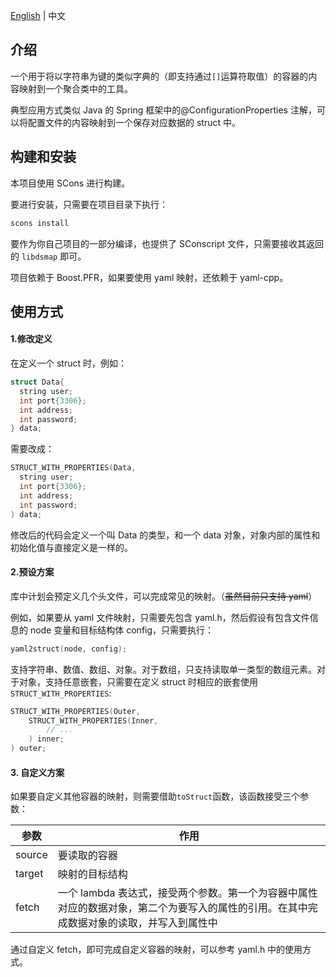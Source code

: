 [English](README.md) | 中文

## 介绍

一个用于将以字符串为键的类似字典的（即支持通过`[]`运算符取值）的容器的内容映射到一个聚合类中的工具。

典型应用方式类似 Java 的 Spring 框架中的@ConfigurationProperties 注解，可以将配置文件的内容映射到一个保存对应数据的 struct 中。

## 构建和安装

本项目使用 SCons 进行构建。

要进行安装，只需要在项目目录下执行：

```bash
scons install
```

要作为你自己项目的一部分编译，也提供了 SConscript 文件，只需要接收其返回的 `libdsmap` 即可。

项目依赖于 Boost.PFR，如果要使用 yaml 映射，还依赖于 yaml-cpp。

## 使用方式

#### 1.修改定义

在定义一个 struct 时，例如：

```cpp
struct Data{
  string user;
  int port{3306};
  int address;
  int password;
} data;
```

需要改成：

```cpp
STRUCT_WITH_PROPERTIES(Data,
  string user;
  int port{3306};
  int address;
  int password;
) data;
```

修改后的代码会定义一个叫 Data 的类型，和一个 data 对象，对象内部的属性和初始化值与直接定义是一样的。

#### 2.预设方案

库中计划会预定义几个头文件，可以完成常见的映射。（~~虽然目前只支持 yaml~~）

例如，如果要从 yaml 文件映射，只需要先包含 yaml.h，然后假设有包含文件信息的 node 变量和目标结构体 config，只需要执行：

```cpp
yaml2struct(node, config);
```

支持字符串、数值、数组、对象。对于数组，只支持读取单一类型的数组元素。对于对象，支持任意嵌套，只需要在定义 struct 时相应的嵌套使用 `STRUCT_WITH_PROPERTIES`:

```cpp
STRUCT_WITH_PROPERTIES(Outer,
    STRUCT_WITH_PROPERTIES(Inner,
        // ...
    ) inner;
) outer;
```

#### 3. 自定义方案

如果要自定义其他容器的映射，则需要借助`toStruct`函数，该函数接受三个参数：

| 参数   | 作用                                                                                                                                     |
| ------ | ---------------------------------------------------------------------------------------------------------------------------------------- |
| source | 要读取的容器                                                                                                                             |
| target | 映射的目标结构                                                                                                                           |
| fetch  | 一个 lambda 表达式，接受两个参数。第一个为容器中属性对应的数据对象，第二个为要写入的属性的引用。在其中完成数据对象的读取，并写入到属性中 |

通过自定义 fetch，即可完成自定义容器的映射，可以参考 yaml.h 中的使用方式。
